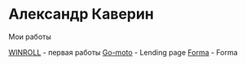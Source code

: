 # Александр Каверин
Мои работы

[WINROLL](https://alexkaverin777.github.io/winroll/ "Winroll") - первая работы 
[Go-moto](https://alexkaverin777.github.io/Go-moto/ "Go-moto") - Lending page
[Forma](https://alexkaverin777.github.io/forma/ "Forma") - Forma

